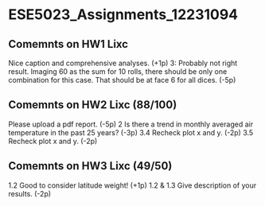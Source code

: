 # ESE5023_Assignments_12231094

## Comemnts on HW1 Lixc
Nice caption and comprehensive analyses. (+1p)
3: Probably not right result. Imaging 60 as the sum for 10 rolls, there should be only one combination for this case. That should be at face 6 for all dices. (-5p)

## Comemnts on HW2 Lixc (88/100)
Please upload a pdf report. (-5p)
2
Is there a trend in monthly averaged air temperature in the past 25 years? (-3p)
3.4
Recheck plot x and y. (-2p)
3.5 
Recheck plot x and y. (-2p)

## Comemnts on HW3 Lixc  (49/50)
1.2 
Good to consider latitude weight! (+1p)
1.2 & 1.3
Give description of your results. (-2p)
